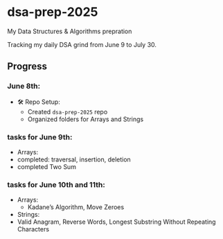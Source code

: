 # dsa-prep-2025
My Data Structures & Algorithms prepration

Tracking my daily DSA grind from June 9 to July 30.

##  Progress

###  June 8th:
- 🛠️ Repo Setup:
  - Created `dsa-prep-2025` repo
  - Organized folders for Arrays and Strings

### tasks for June 9th:
-  Arrays:
  - completed: traversal, insertion, deletion
  - completed Two Sum
 
### tasks for June 10th and 11th:
- Arrays:
  -  Kadane’s Algorithm, Move Zeroes
-  Strings:
  - Valid Anagram, Reverse Words, Longest Substring Without Repeating Characters

  
